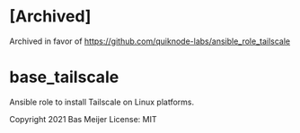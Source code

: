 # [Archived]

Archived in favor of https://github.com/quiknode-labs/ansible_role_tailscale

# base_tailscale

Ansible role to install Tailscale on Linux platforms.


Copyright 2021 Bas Meijer
License: MIT
